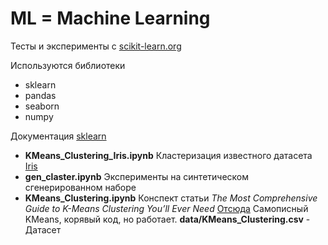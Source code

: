 # ML = Machine Learning
Тесты и эксперименты с [scikit-learn.org](https://scikit-learn.org/)

Используются библиотеки
* sklearn
* pandas
* seaborn
* numpy

Документация [sklearn](https://scikit-learn.org/stable/user_guide.html)

   * **KMeans_Clustering_Iris.ipynb** 
     Кластеризация известного датасета [Iris](https://scikit-learn.org/stable/datasets/toy_dataset.html#iris-plants-dataset)
   * **gen_claster.ipynb** 
     Эксперименты на синтетическом сгенерированном наборе
   * **KMeans_Clustering.ipynb** Конспект статьи *The Most Comprehensive Guide to K-Means Clustering You’ll Ever Need* 
 [Отсюда](https://www.analyticsvidhya.com/blog/2019/08/comprehensive-guide-k-means-clustering/)
  Самописный KMeans, корявый код, но работает. **data/KMeans_Clustering.csv** - Датасет 
